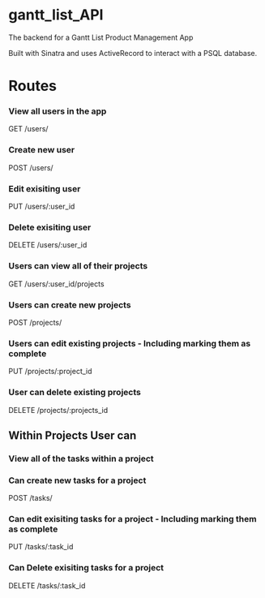 # gantt_list_API
The backend for a Gantt List Product Management App

Built with Sinatra and uses ActiveRecord to interact with a PSQL database.


# Routes

### View all users in the app
GET /users/

### Create new user
POST /users/

### Edit exisiting user
PUT /users/:user_id

### Delete exisiting user
DELETE /users/:user_id


### Users can view all of their projects
GET /users/:user_id/projects

### Users can create new projects
POST /projects/

### Users can edit existing projects - Including marking them as complete
PUT /projects/:project_id

### User can delete existing projects
DELETE /projects/:projects_id


## Within Projects User can

### View all of the tasks within a project


### Can create new tasks for a project
POST /tasks/

### Can edit exisiting tasks for a project - Including marking them as complete
PUT /tasks/:task_id

### Can Delete exisiting tasks for a project
DELETE /tasks/:task_id

